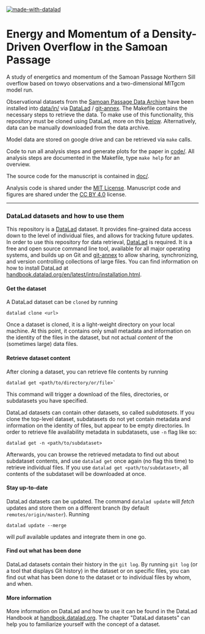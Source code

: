 [![made-with-datalad](https://www.datalad.org/badges/made_with.svg)](https://datalad.org)

Energy and Momentum of a Density-Driven Overflow in the Samoan Passage
======================================================================

A study of energetics and momentum of the Samoan Passage Northern Sill overflow based on towyo observations and a two-dimensional MITgcm model run.

Observational datasets from the [Samoan Passage Data Archive](https://github.com/gunnarvoet/sp-data-archive) have been installed into [data/in/](data/in/) via [DataLad](https://www.datalad.org/) / [git-annex](https://git-annex.branchable.com/). The Makefile contains the necessary steps to retrieve the data. To make use of this functionality, this repository must be cloned using DataLad, more on this [below](#datalad-datasets-and-how-to-use-them). Alternatively, data can be manually downloaded from the data archive.

Model data are stored on google drive and can be retrieved via `make` calls.

Code to run all analysis steps and generate plots for the paper in [code/](code/). All analysis steps are documented in the Makefile, type `make help` for an overview.

The source code for the manuscript is contained in [doc/](doc/).

Analysis code is shared under the [MIT License](https://opensource.org/licenses/MIT). Manuscript code and figures are shared under the [CC BY 4.0](https://creativecommons.org/licenses/by/4.0/) license.

----------

### DataLad datasets and how to use them

This repository is a [DataLad](https://www.datalad.org/) dataset. It provides
fine-grained data access down to the level of individual files, and allows for
tracking future updates. In order to use this repository for data retrieval,
[DataLad](https://www.datalad.org/) is required. It is a free and
open source command line tool, available for all major operating
systems, and builds up on Git and [git-annex](https://git-annex.branchable.com/)
to allow sharing, synchronizing, and version controlling collections of
large files. You can find information on how to install DataLad at
[handbook.datalad.org/en/latest/intro/installation.html](http://handbook.datalad.org/en/latest/intro/installation.html).

#### Get the dataset

A DataLad dataset can be `cloned` by running

```
datalad clone <url>
```

Once a dataset is cloned, it is a light-weight directory on your local machine.
At this point, it contains only small metadata and information on the
identity of the files in the dataset, but not actual *content* of the
(sometimes large) data files.

#### Retrieve dataset content

After cloning a dataset, you can retrieve file contents by running

```
datalad get <path/to/directory/or/file>`
```

This command will trigger a download of the files, directories, or
subdatasets you have specified.

DataLad datasets can contain other datasets, so called *subdatasets*.
If you clone the top-level dataset, subdatasets do not yet contain
metadata and information on the identity of files, but appear to be
empty directories. In order to retrieve file availability metadata in
subdatasets, use `-n` flag like so:

```
datalad get -n <path/to/subdataset>
```

Afterwards, you can browse the retrieved metadata to find out about
subdataset contents, and use `datalad get` once again (no flag this time) to retrieve individual files.
If you use `datalad get <path/to/subdataset>`, all contents of the
subdataset will be downloaded at once.

#### Stay up-to-date

DataLad datasets can be updated. The command `datalad update` will
*fetch* updates and store them on a different branch (by default
`remotes/origin/master`). Running

```
datalad update --merge
```

will *pull* available updates and integrate them in one go.

#### Find out what has been done

DataLad datasets contain their history in the ``git log``.
By running ``git log`` (or a tool that displays Git history) in the dataset or on
specific files, you can find out what has been done to the dataset or to individual files
by whom, and when.

#### More information

More information on DataLad and how to use it can be found in the DataLad Handbook at
[handbook.datalad.org](http://handbook.datalad.org/en/latest/index.html). The chapter
"DataLad datasets" can help you to familiarize yourself with the concept of a dataset.

